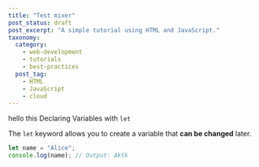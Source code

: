 ```yaml
---
title: "Test mixer"
post_status: draft
post_excerpt: "A simple tutorial using HTML and JavaScript."
taxonomy:
  category:
    - web-development
    - tutorials
    - best-practices
  post_tag:
    - HTML
    - JavaScript
    - cloud
---
```

hello this Declaring Variables with `let`

The `let` keyword allows you to create a variable that **can be changed** later.

```javascript
let name = "Alice";
console.log(name); // Output: Aktk
